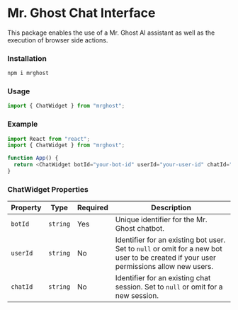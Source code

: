 # Mr. Ghost Chat Interface

This package enables the use of a Mr. Ghost AI assistant as well as the execution of browser side actions.

### Installation

```bash
npm i mrghost
```

### Usage

```javascript
import { ChatWidget } from "mrghost";
```

### Example

```javascript
import React from "react";
import { ChatWidget } from "mrghost";

function App() {
  return <ChatWidget botId="your-bot-id" userId="your-user-id" chatId="your-chat-id" />;
}
```

### ChatWidget Properties

| Property | Type     | Required | Description                                                                       |
| -------- | -------- | -------- | --------------------------------------------------------------------------------- |
| `botId`  | `string` | Yes      | Unique identifier for the Mr. Ghost chatbot.                                        |
| `userId` | `string` | No       | Identifier for an existing bot user. Set to `null` or omit for a new bot user to be created if your user permissions allow new users. |
| `chatId` | `string` | No       | Identifier for an existing chat session. Set to `null` or omit for a new session. |